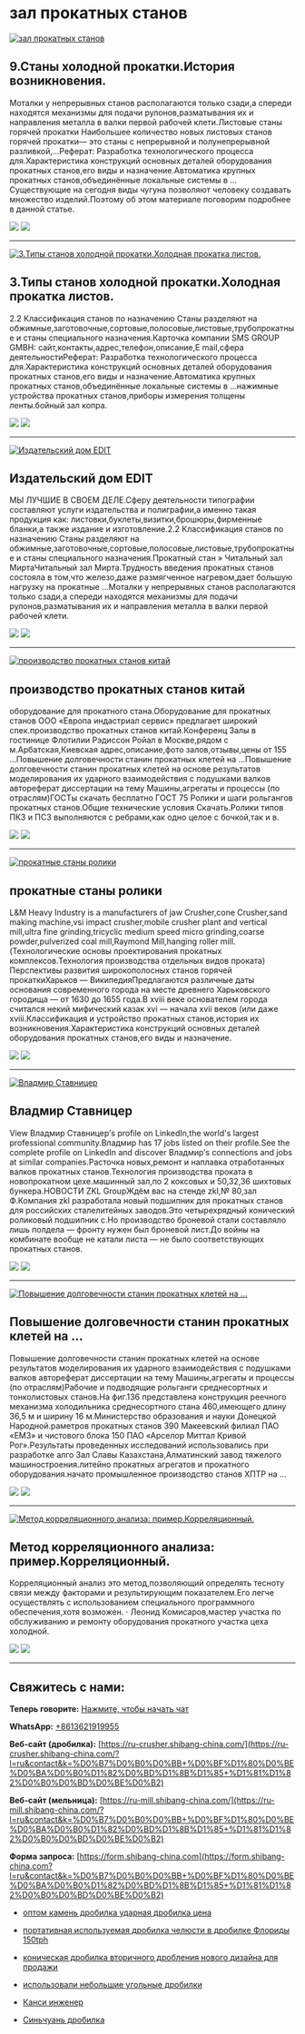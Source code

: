 # зал прокатных станов

<a href="https://swt.shibang-china.com/?l=ru&img&k=%D0%B7%D0%B0%D0%BB+%D0%BF%D1%80%D0%BE%D0%BA%D0%B0%D1%82%D0%BD%D1%8B%D1%85+%D1%81%D1%82%D0%B0%D0%BD%D0%BE%D0%B2" target="_blank">![зал прокатных станов](http://static.shibang-china.com/all-800x300/35.jpg)</a>

## 9.Станы холодной прокатки.История возникновения.
Моталки у непрерывных станов располагаются только сзади,а спереди находятся механизмы для подачи рулонов,разматывания их и направления металла в валки первой рабочей клети.Листовые станы горячей прокатки Наибольшее количество новых листовых станов горячей прокатки— это станы с непрерывной и полунепрерывной разливкой,…Реферат: Разработка технологического процесса для.Характеристика конструкций основных деталей оборудования прокатных станов,его виды и назначение.Автоматика крупных прокатных станов,объединённые локальные системы в …Существующие на сегодня виды чугуна позволяют человеку создавать множество изделий.Поэтому об этом материале поговорим подробнее в данной статье.


<a href="https://whatsapp.shibangsoft.com/WhatsApp.php" target="_blank" title="WhatsApp">![](http://static.shibang-china.com/icon/whatsapp.png)</a> <a href="https://swt.shibang-china.com/?l=ru&icon&k=%D0%B7%D0%B0%D0%BB+%D0%BF%D1%80%D0%BE%D0%BA%D0%B0%D1%82%D0%BD%D1%8B%D1%85+%D1%81%D1%82%D0%B0%D0%BD%D0%BE%D0%B2" target="_blank">![](http://static.shibang-china.com/icon/chat-ru.png)</a>

---

<a href="https://swt.shibang-china.com/?l=ru&img&k=%D0%B7%D0%B0%D0%BB+%D0%BF%D1%80%D0%BE%D0%BA%D0%B0%D1%82%D0%BD%D1%8B%D1%85+%D1%81%D1%82%D0%B0%D0%BD%D0%BE%D0%B2" target="_blank">![3.Типы станов холодной прокатки.Холодная прокатка листов.](http://static.shibang-china.com/all-800x300/152.jpg)</a>

## 3.Типы станов холодной прокатки.Холодная прокатка листов.
2.2 Классификация станов по назначению Станы разделяют на обжимные,заготовочные,сортовые,полосовые,листовые,трубопрокатные и станы специального назначения.Карточка компании SMS GROUP GMBH: сайт,контакты,адрес,телефон,описание,E mail,сфера деятельностиРеферат: Разработка технологического процесса для.Характеристика конструкций основных деталей оборудования прокатных станов,его виды и назначение.Автоматика крупных прокатных станов,объединённые локальные системы в …нажимные устройства прокатных станов,приборы измерения толщены ленты.бойный зал копра.


<a href="https://whatsapp.shibangsoft.com/WhatsApp.php" target="_blank" title="WhatsApp">![](http://static.shibang-china.com/icon/whatsapp.png)</a> <a href="https://swt.shibang-china.com/?l=ru&icon&k=%D0%B7%D0%B0%D0%BB+%D0%BF%D1%80%D0%BE%D0%BA%D0%B0%D1%82%D0%BD%D1%8B%D1%85+%D1%81%D1%82%D0%B0%D0%BD%D0%BE%D0%B2" target="_blank">![](http://static.shibang-china.com/icon/chat-ru.png)</a>

---

<a href="https://swt.shibang-china.com/?l=ru&img&k=%D0%B7%D0%B0%D0%BB+%D0%BF%D1%80%D0%BE%D0%BA%D0%B0%D1%82%D0%BD%D1%8B%D1%85+%D1%81%D1%82%D0%B0%D0%BD%D0%BE%D0%B2" target="_blank">![Издательский дом EDIT](http://static.shibang-china.com/all-800x300/1014.jpg)</a>

## Издательский дом EDIT
МЫ ЛУЧШИЕ В СВОЕМ ДЕЛЕ.Сферу деятельности типографии составляют услуги издательства и полиграфии,а именно такая продукция как: лиcтовки,буклеты,визитки,брошюры,фирменные бланки,а также издание и изготовление.2.2 Классификация станов по назначению Станы разделяют на обжимные,заготовочные,сортовые,полосовые,листовые,трубопрокатные и станы специального назначения.Прокатный стан &#187; Читальный зал МиртаЧитальный зал Мирта.Трудность введения прокатных станов состояла в том,что железо,даже размягченное нагревом,дает большую нагрузку на прокатные …Моталки у непрерывных станов располагаются только сзади,а спереди находятся механизмы для подачи рулонов,разматывания их и направления металла в валки первой рабочей клети.


<a href="https://whatsapp.shibangsoft.com/WhatsApp.php" target="_blank" title="WhatsApp">![](http://static.shibang-china.com/icon/whatsapp.png)</a> <a href="https://swt.shibang-china.com/?l=ru&icon&k=%D0%B7%D0%B0%D0%BB+%D0%BF%D1%80%D0%BE%D0%BA%D0%B0%D1%82%D0%BD%D1%8B%D1%85+%D1%81%D1%82%D0%B0%D0%BD%D0%BE%D0%B2" target="_blank">![](http://static.shibang-china.com/icon/chat-ru.png)</a>

---

<a href="https://swt.shibang-china.com/?l=ru&img&k=%D0%B7%D0%B0%D0%BB+%D0%BF%D1%80%D0%BE%D0%BA%D0%B0%D1%82%D0%BD%D1%8B%D1%85+%D1%81%D1%82%D0%B0%D0%BD%D0%BE%D0%B2" target="_blank">![производство прокатных станов китай](http://static.shibang-china.com/all-800x300/783.jpg)</a>

## производство прокатных станов китай
оборудование для прокатного стана.Оборудование для прокатных станов ООО &#171;Европа индастриал сервис&#187; предлагает широкий спек.производство прокатных станов китай.Конференц Залы в гостинице Флотилии Рэдиссон Ройал в Москве,рядом с м.Арбатская,Киевская адрес,описание,фото залов,отзывы,цены от 155 …Повышение долговечности станин прокатных клетей на …Повышение долговечности станин прокатных клетей на основе результатов моделирования их ударного взаимодействия с подушками валков автореферат диссертации на тему Машины,агрегаты и процессы (по отраслям)ГОСТы скачать бесплатно ГОСТ 75 Ролики и шаги рольгангов прокатных станов.Общие технические условия Скачать.Ролики типов ПК3 и ПС3 выполняются с ребрами,как одно целое с бочкой,так и в.


<a href="https://whatsapp.shibangsoft.com/WhatsApp.php" target="_blank" title="WhatsApp">![](http://static.shibang-china.com/icon/whatsapp.png)</a> <a href="https://swt.shibang-china.com/?l=ru&icon&k=%D0%B7%D0%B0%D0%BB+%D0%BF%D1%80%D0%BE%D0%BA%D0%B0%D1%82%D0%BD%D1%8B%D1%85+%D1%81%D1%82%D0%B0%D0%BD%D0%BE%D0%B2" target="_blank">![](http://static.shibang-china.com/icon/chat-ru.png)</a>

---

<a href="https://swt.shibang-china.com/?l=ru&img&k=%D0%B7%D0%B0%D0%BB+%D0%BF%D1%80%D0%BE%D0%BA%D0%B0%D1%82%D0%BD%D1%8B%D1%85+%D1%81%D1%82%D0%B0%D0%BD%D0%BE%D0%B2" target="_blank">![прокатные станы ролики](http://static.shibang-china.com/all-800x300/618.jpg)</a>

## прокатные станы ролики
L&amp;M Heavy Industry is a manufacturers of jaw Crusher,cone Crusher,sand making machine,vsi impact crusher,mobile crusher plant and vertical mill,ultra fine grinding,tricyclic medium speed micro grinding,coarse powder,pulverized coal mill,Raymond Mill,hanging roller mill.(Технологические основы проектирования прокатных комплексов.Технология производства отдельных видов проката) Перспективы развития широкополосных станов горячей прокаткиХарьков — ВикипедияПредлагаются различные даты основания современного города на месте древнего Харьковского городища — от 1630 до 1655 года.В xviii веке основателем города считался некий мифический казак xvi — начала xvii веков (или даже xviii.Классификация и устройство прокатных станов,история их возникновения.Характеристика конструкций основных деталей оборудования прокатных станов,его виды и назначение.


<a href="https://whatsapp.shibangsoft.com/WhatsApp.php" target="_blank" title="WhatsApp">![](http://static.shibang-china.com/icon/whatsapp.png)</a> <a href="https://swt.shibang-china.com/?l=ru&icon&k=%D0%B7%D0%B0%D0%BB+%D0%BF%D1%80%D0%BE%D0%BA%D0%B0%D1%82%D0%BD%D1%8B%D1%85+%D1%81%D1%82%D0%B0%D0%BD%D0%BE%D0%B2" target="_blank">![](http://static.shibang-china.com/icon/chat-ru.png)</a>

---

<a href="https://swt.shibang-china.com/?l=ru&img&k=%D0%B7%D0%B0%D0%BB+%D0%BF%D1%80%D0%BE%D0%BA%D0%B0%D1%82%D0%BD%D1%8B%D1%85+%D1%81%D1%82%D0%B0%D0%BD%D0%BE%D0%B2" target="_blank">![Владмир Ставницер](http://static.shibang-china.com/all-800x300/559.jpg)</a>

## Владмир Ставницер
View Владмир Ставницер’s profile on LinkedIn,the world's largest professional community.Владмир has 17 jobs listed on their profile.See the complete profile on LinkedIn and discover Владмир’s connections and jobs at similar companies.Расточка новых,ремонт и наплавка отработанных валков прокатных станов.Технология производства проката в новопрокатном цехе.машинный зал,по 2 коксовых и 50,32,36 шихтовых бункера.НОВОСТИ ZKL GroupЖдём вас на стенде zkl,№ 80,зал Ф.Компания zkl разработала новый подшипник для прокатных станов для российских сталелитейных заводов.Это четырехрядный конический роликовый подшипник с.Но производство броневой стали составляло лишь полдела — фронту нужен был броневой лист.До войны на комбинате вообще не катали листа — не было соответствующих прокатных станов.


<a href="https://whatsapp.shibangsoft.com/WhatsApp.php" target="_blank" title="WhatsApp">![](http://static.shibang-china.com/icon/whatsapp.png)</a> <a href="https://swt.shibang-china.com/?l=ru&icon&k=%D0%B7%D0%B0%D0%BB+%D0%BF%D1%80%D0%BE%D0%BA%D0%B0%D1%82%D0%BD%D1%8B%D1%85+%D1%81%D1%82%D0%B0%D0%BD%D0%BE%D0%B2" target="_blank">![](http://static.shibang-china.com/icon/chat-ru.png)</a>

---

<a href="https://swt.shibang-china.com/?l=ru&img&k=%D0%B7%D0%B0%D0%BB+%D0%BF%D1%80%D0%BE%D0%BA%D0%B0%D1%82%D0%BD%D1%8B%D1%85+%D1%81%D1%82%D0%B0%D0%BD%D0%BE%D0%B2" target="_blank">![Повышение долговечности станин прокатных клетей на …](http://static.shibang-china.com/all-800x300/218.jpg)</a>

## Повышение долговечности станин прокатных клетей на …
Повышение долговечности станин прокатных клетей на основе результатов моделирования их ударного взаимодействия с подушками валков автореферат диссертации на тему Машины,агрегаты и процессы (по отраслям)Рабочие и подводящие рольганги среднесортных и тонколистовых станов.На фиг.136 представлена конструкция реечного механизма холодильника среднесортного стана 460,имеющего длину 36,5 м и ширину 16 м.Министерство образования и науки Донецкой Народной.раметров прокатных станов 390 Макеевский филиал ПАО &#171;ЕМЗ&#187; и чистового блока 150 ПАО &#171;Арселор Миттал Кривой Рог&#187;.Результаты проведенных исследований использовались при разработке алго Зал Славы Казахстана,Алматинский завод тяжелого машиностроения.литейно прокатных агрегатов и прокатного оборудования.начато промышленное производство станов ХПТР на …


<a href="https://whatsapp.shibangsoft.com/WhatsApp.php" target="_blank" title="WhatsApp">![](http://static.shibang-china.com/icon/whatsapp.png)</a> <a href="https://swt.shibang-china.com/?l=ru&icon&k=%D0%B7%D0%B0%D0%BB+%D0%BF%D1%80%D0%BE%D0%BA%D0%B0%D1%82%D0%BD%D1%8B%D1%85+%D1%81%D1%82%D0%B0%D0%BD%D0%BE%D0%B2" target="_blank">![](http://static.shibang-china.com/icon/chat-ru.png)</a>

---

<a href="https://swt.shibang-china.com/?l=ru&img&k=%D0%B7%D0%B0%D0%BB+%D0%BF%D1%80%D0%BE%D0%BA%D0%B0%D1%82%D0%BD%D1%8B%D1%85+%D1%81%D1%82%D0%B0%D0%BD%D0%BE%D0%B2" target="_blank">![Метод корреляционного анализа: пример.Корреляционный.](http://static.shibang-china.com/all-800x300/1433.jpg)</a>

## Метод корреляционного анализа: пример.Корреляционный.
Корреляционный анализ это метод,позволяющий определять тесноту связи между факторами и результирующим показателем.Его легче осуществлять с использованием специального программного обеспечения,хотя возможен.&nbsp;&#0183;&#32;Леонид Комисаров,мастер участка по обслуживанию и ремонту оборудования прокатного участка цеха холодной.

<a href="https://whatsapp.shibangsoft.com/WhatsApp.php" target="_blank" title="WhatsApp">![](http://static.shibang-china.com/icon/whatsapp.png)</a> <a href="https://swt.shibang-china.com/?l=ru&icon&k=%D0%B7%D0%B0%D0%BB+%D0%BF%D1%80%D0%BE%D0%BA%D0%B0%D1%82%D0%BD%D1%8B%D1%85+%D1%81%D1%82%D0%B0%D0%BD%D0%BE%D0%B2" target="_blank">![](http://static.shibang-china.com/icon/chat-ru.png)</a>

---
## Свяжитесь с нами:

**Теперь говорите:** [Нажмите, чтобы начать чат](https://swt.shibang-china.com?l=ru&contact&k=%D0%B7%D0%B0%D0%BB+%D0%BF%D1%80%D0%BE%D0%BA%D0%B0%D1%82%D0%BD%D1%8B%D1%85+%D1%81%D1%82%D0%B0%D0%BD%D0%BE%D0%B2)

**WhatsApp:**  [+8613621919955](https://whatsapp.shibangsoft.com/WhatsApp.php)

**Веб-сайт (дробилка):** [https://ru-crusher.shibang-china.com/](https://ru-crusher.shibang-china.com/?l=ru&contact&k=%D0%B7%D0%B0%D0%BB+%D0%BF%D1%80%D0%BE%D0%BA%D0%B0%D1%82%D0%BD%D1%8B%D1%85+%D1%81%D1%82%D0%B0%D0%BD%D0%BE%D0%B2)

**Веб-сайт (мельница):** [https://ru-mill.shibang-china.com/](https://ru-mill.shibang-china.com/?l=ru&contact&k=%D0%B7%D0%B0%D0%BB+%D0%BF%D1%80%D0%BE%D0%BA%D0%B0%D1%82%D0%BD%D1%8B%D1%85+%D1%81%D1%82%D0%B0%D0%BD%D0%BE%D0%B2)

**Форма запроса:** [https://form.shibang-china.com](https://form.shibang-china.com?l=ru&contact&k=%D0%B7%D0%B0%D0%BB+%D0%BF%D1%80%D0%BE%D0%BA%D0%B0%D1%82%D0%BD%D1%8B%D1%85+%D1%81%D1%82%D0%B0%D0%BD%D0%BE%D0%B2)

* [оптом камень дробилка ударная дробилка цена](../132/%D0%BE%D0%BF%D1%82%D0%BE%D0%BC%20%D0%BA%D0%B0%D0%BC%D0%B5%D0%BD%D1%8C%20%D0%B4%D1%80%D0%BE%D0%B1%D0%B8%D0%BB%D0%BA%D0%B0%20%D1%83%D0%B4%D0%B0%D1%80%D0%BD%D0%B0%D1%8F%20%D0%B4%D1%80%D0%BE%D0%B1%D0%B8%D0%BB%D0%BA%D0%B0%20%D1%86%D0%B5%D0%BD%D0%B0.md)

* [портативная используемая дробилка челюсти в дробилке Флориды 150tph](../132/%D0%BF%D0%BE%D1%80%D1%82%D0%B0%D1%82%D0%B8%D0%B2%D0%BD%D0%B0%D1%8F%20%D0%B8%D1%81%D0%BF%D0%BE%D0%BB%D1%8C%D0%B7%D1%83%D0%B5%D0%BC%D0%B0%D1%8F%20%D0%B4%D1%80%D0%BE%D0%B1%D0%B8%D0%BB%D0%BA%D0%B0%20%D1%87%D0%B5%D0%BB%D1%8E%D1%81%D1%82%D0%B8%20%D0%B2%20%D0%B4%D1%80%D0%BE%D0%B1%D0%B8%D0%BB%D0%BA%D0%B5%20%D0%A4%D0%BB%D0%BE%D1%80%D0%B8%D0%B4%D1%8B%20150tph.md)

* [коническая дробилка вторичного дробления нового дизайна для продажи](../132/%D0%BA%D0%BE%D0%BD%D0%B8%D1%87%D0%B5%D1%81%D0%BA%D0%B0%D1%8F%20%D0%B4%D1%80%D0%BE%D0%B1%D0%B8%D0%BB%D0%BA%D0%B0%20%D0%B2%D1%82%D0%BE%D1%80%D0%B8%D1%87%D0%BD%D0%BE%D0%B3%D0%BE%20%D0%B4%D1%80%D0%BE%D0%B1%D0%BB%D0%B5%D0%BD%D0%B8%D1%8F%20%D0%BD%D0%BE%D0%B2%D0%BE%D0%B3%D0%BE%20%D0%B4%D0%B8%D0%B7%D0%B0%D0%B9%D0%BD%D0%B0%20%D0%B4%D0%BB%D1%8F%20%D0%BF%D1%80%D0%BE%D0%B4%D0%B0%D0%B6%D0%B8.md)

* [использовали небольшие угольные дробилки](../133/%D0%B8%D1%81%D0%BF%D0%BE%D0%BB%D1%8C%D0%B7%D0%BE%D0%B2%D0%B0%D0%BB%D0%B8%20%D0%BD%D0%B5%D0%B1%D0%BE%D0%BB%D1%8C%D1%88%D0%B8%D0%B5%20%D1%83%D0%B3%D0%BE%D0%BB%D1%8C%D0%BD%D1%8B%D0%B5%20%D0%B4%D1%80%D0%BE%D0%B1%D0%B8%D0%BB%D0%BA%D0%B8.md)

* [Канси инженер](../135/%D0%9A%D0%B0%D0%BD%D1%81%D0%B8%20%D0%B8%D0%BD%D0%B6%D0%B5%D0%BD%D0%B5%D1%80.md)

* [Синьчуань дробилка](../135/%D0%A1%D0%B8%D0%BD%D1%8C%D1%87%D1%83%D0%B0%D0%BD%D1%8C%20%D0%B4%D1%80%D0%BE%D0%B1%D0%B8%D0%BB%D0%BA%D0%B0.md)
